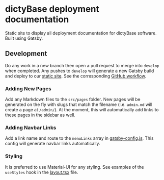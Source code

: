 # dictyBase deployment documentation

Static site to display all deployment documentation for dictyBase software. Built using Gatsby.

## Development

Do any work in a new branch then open a pull request to merge into `develop` when
completed. Any pushes to `develop` will generate a new Gatsby build and deploy to
our [static site](https://dictybase-docker.github.io/developer-docs/). See the
corresponding [GitHub workflow](./.github/workflows/gh-pages.yaml).

### Adding New Pages

Add any Markdown files to the `src/pages` folder. New pages will be generated on the fly with
slugs that match the filename (i.e. `admin.md` will create a page at `/admin/`). At the moment,
this will automatically add links to these pages in the sidebar as well.

### Adding Navbar Links

Add a link name and route to the `menuLinks` array in [gatsby-config.js](./gatsby-config.js). This
config will generate navbar links automatically.

### Styling

It is preferred to use Material-UI for any styling. See examples of the `useStyles` hook in the
[layout.tsx](./src/components/layout.tsx) file.
